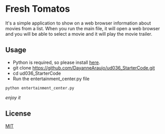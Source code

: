 # Fresh Tomatos

It's a simple application to show on a web browser information about movies from a list.
When you run the main file, it will open a web browser and you will be able to select a
movie and it will play the movie trailer.

## Usage

* Python is required, so please install [here](https://www.python.org/downloads/).
* git clone https://github.com/DayanneAraujo/ud036_StarterCode.git
* cd ud036_StarterCode
* Run the entertainment_center.py file
```
python entertainment_center.py
```
_enjoy it_

License
----

[MIT](https://opensource.org/licenses/MIT)
